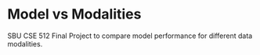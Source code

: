 # Model vs Modalities
SBU CSE 512 Final Project to compare model performance for different data modalities.
